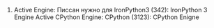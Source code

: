 1) Active Engine: Писсан нужно для IronPython3 (342): IronPython 3 Engine
Active CPython Engine: CPython (3123): CPython Enigne